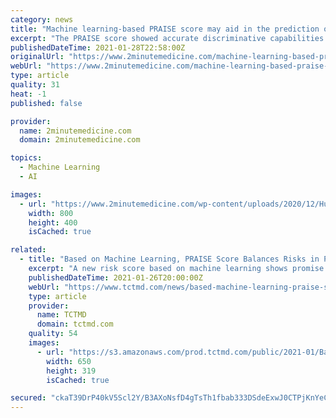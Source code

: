 ```yaml
---
category: news
title: "Machine learning-based PRAISE score may aid in the prediction of adverse events following an acute coronary syndrome"
excerpt: "The PRAISE score showed accurate discriminative capabilities for the prediction of all-cause death, acute myocardial infarction, and major bleeding after an acute coronary syndrome. 2. Compared"
publishedDateTime: 2021-01-28T22:58:00Z
originalUrl: "https://www.2minutemedicine.com/machine-learning-based-praise-score-may-aid-in-the-prediction-of-adverse-events-following-an-acute-coronary-syndrome/"
webUrl: "https://www.2minutemedicine.com/machine-learning-based-praise-score-may-aid-in-the-prediction-of-adverse-events-following-an-acute-coronary-syndrome/"
type: article
quality: 31
heat: -1
published: false

provider:
  name: 2minutemedicine.com
  domain: 2minutemedicine.com

topics:
  - Machine Learning
  - AI

images:
  - url: "https://www.2minutemedicine.com/wp-content/uploads/2020/12/Human_heart_male_adult_autopsy.jpg"
    width: 800
    height: 400
    isCached: true

related:
  - title: "Based on Machine Learning, PRAISE Score Balances Risks in Post-ACS Care"
    excerpt: "A new risk score based on machine learning shows promise in predicting death, MI, and bleeding following an ACS event, potentially allowing clinicians to better individualize care. The score, called PRAISE,"
    publishedDateTime: 2021-01-26T20:00:00Z
    webUrl: "https://www.tctmd.com/news/based-machine-learning-praise-score-balances-risks-post-acs-care"
    type: article
    provider:
      name: TCTMD
      domain: tctmd.com
    quality: 54
    images:
      - url: "https://s3.amazonaws.com/prod.tctmd.com/public/2021-01/Based%20on%20Machine%20Learning%2C%20PRAISE%20Score%20Balances%20Risks%20in%20Post-ACS%20Care.jpeg"
        width: 650
        height: 319
        isCached: true

secured: "ckaT39DrP40kV5Scl2Y/B3AXoNsfD4gTsTh1fbab333DSdeExwJ0CTPjKnYeCuKxUpN3IBfJHom0c3f0Mx7vs1LaQinK8ZmRCm10PnPDceDnB8E0MzBwnHnGhTaQWQqjDv1zDkgiIqhDxb6ckqpqaeXzcbvCiSlBltlgbTCSfEzK+kruxbhmqOPR0VvkqpESGYb4PNQ49xZ9k/3eOfkC65ptAdgJly8FjSkFH9O0Qb9mJZqRD4SYKsZWotpQmMbrig8I+3/sP7CyyKawQmUF70EJX77jh4d+/3EQJgH7ojef7Ji23MpHOkYCDbD4MoWe+j4NHjUKkXvU75SvWXsMuw5st3KyOZVbLqIB+RyHz2U=;BEd7fnr3d2UQtGXx1Upspg=="
---
```


